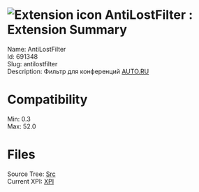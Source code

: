 # ![Extension icon](https://addons.thunderbird.net/user-media/addon_icons/691/691348-64.png?modified=1485886309) AntiLostFilter : Extension Summary

Name: AntiLostFilter  
Id: 691348  
Slug: antilostfilter  
Description: Фильтр для конференций <a rel="nofollow" href="https://outgoing.prod.mozaws.net/v1/f86002ee6b04c677817416235fe959020dda36fc64a35c90178db6b08e965a98/http%3A//AUTO.RU">AUTO.RU</a>
  

# Compatibility
Min: 0.3  
Max: 52.0  

# Files

Source Tree: [Src](C:/Dev/Thunderbird/ThunderKdB/xall/xOther/691348-antilostfilter/src)  
Current XPI: [XPI](C:/Dev/Thunderbird/ThunderKdB/xall/xOther/691348-antilostfilter/xpi)  



